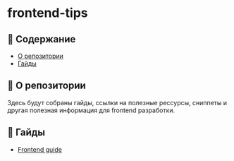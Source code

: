 # frontend-tips

## 📝 Содержание

+ [О репозитории](#about)
+ [Гайды](#guides)

## 🧐 О репозитории <a name = "about"></a>

Здесь будут собраны гайды, ссылки на полезные рессурсы, сниппеты и другая полезная информация для frontend разработки.

## 📑 Гайды <a name = "guides"></a>

+ [Frontend guide](./frontend_guide.md)
